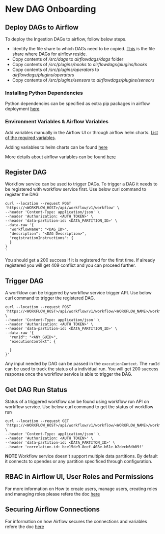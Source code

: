 # New DAG Onboarding

## Deploy DAGs to Airflow
To deploy the Ingestion DAGs to airflow, follow below steps.
- Identify the file share to which DAGs need to be copied. [This](https://community.opengroup.org/osdu/platform/deployment-and-operations/infra-azure-provisioning/-/blob/master/infra/templates/osdu-r3-mvp/service_resources/airflow.tf#L71) is the file share where DAGs for airflow reside.
- Copy contents of */src/dags* to *airflowdags/dags* folder
- Copy contents of */src/plugins/hooks* to *airflowdags/plugins/hooks*
- Copy contents of */src/plugins/operators* to *airflowdags/plugins/operators*
- Copy contents of */src/plugins/sensors* to *airflowdags/plugins/sensors*

### Installing Python Dependencies
Python dependencies can be specified as extra pip packages in airflow deployment [here](https://community.opengroup.org/osdu/platform/deployment-and-operations/infra-azure-provisioning/-/blob/master/charts/airflow/helm-config.yaml#L211)

### Environment Variables & Airflow Variables
Add variables manually in the Airflow UI or through airflow helm charts. [List of the required variables](#required-variables).

Adding variables to helm charts can be found [here](https://community.opengroup.org/osdu/platform/deployment-and-operations/infra-azure-provisioning/-/blob/master/charts/airflow/helm-config.yaml#L157)

More details about airflow variables can be found [here](https://airflow.apache.org/docs/apache-airflow/1.10.12/concepts.html?highlight=airflow_var#variables)

## Register DAG
Workflow service can be used to trigger DAGs. To trigger a DAG it needs to be registered with workflow service first. Use below curl command to register the DAG
```
curl --location --request POST 'https://<WORKFLOW_HOST>/api/workflow/v1/workflow' \
--header 'Content-Type: application/json' \
--header 'Authorization: <AUTH_TOKEN>' \
--header 'data-partition-id: <DATA_PARTITION_ID>' \
--data-raw '{
  "workflowName": "<DAG_ID>",
  "description": "<DAG Description>",
  "registrationInstructions": {
  }
}
'
```
You should get a 200 success if it is registered for the first time. If already registered you will get 409 conflict and you can proceed further.

## Trigger DAG
A worfklow can be triggered by workflow service trigger API. Use below curl command to trigger the registered DAG.
```
curl --location --request POST 'https://<WORKFLOW_HOST>/api/workflow/v1/workflow/<WORKFLOW_NAME>/workflowRun' \
--header 'Content-Type: application/json' \
--header 'Authorization: <AUTH_TOKEN>' \
--header 'data-partition-id: <DATA_PARTITION_ID>' \
--data-raw '{
  "runId": "<ANY_GUID>",
  "executionContext": {
    
  }
}'
```
Any input needed by DAG can be passed in the `executionContext`. The `runId` can be used to track the status of a individual run. You will get 200 success response once the workflow service is able to trigger the DAG.

## Get DAG Run Status
Status of a triggered workflow can be found using workflow run API on workflow service. Use below curl command to get the status of workflow run
```
curl --location --request GET 'https://<WORKFLOW_HOST>/api/workflow/v1/workflow/<WORKFLOW_NAME>/workflowRun/<WORKFLOW_RUN_ID>' \
--header 'Content-Type: application/json' \
--header 'Authorization: <AUTH_TOKEN>' \
--header 'data-partition-id: <DATA_PARTITON_ID>' \
--header 'correlation-id: bce15de9-8eef-408e-b61e-b2decb6db09f'
```

**NOTE** Workflow service doesn't support multiple data partitions. By default it connects to opendes or any partition specificed through configuration.

## RBAC in Airflow UI, User Roles and Permissions

For more information on How to create users, manage users, creating roles and managing roles please refere the doc [here](https://community.opengroup.org/osdu/platform/deployment-and-operations/infra-azure-provisioning/-/blob/master/docs/airflow-rbac.md)

## Securing Airflow Connections

For information on how Airflow secures the connections and variables refere the doc [here]((https://community.opengroup.org/osdu/platform/deployment-and-operations/infra-azure-provisioning/-/blob/master/docs/airflow-fernet-key.md))
